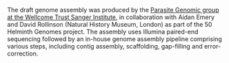 [//]: # (Created by ./bin/manage_files.pl from ./species/Schistosoma_rodhaini/PRJEB526/Schistosoma_rodhaini_PRJEB526.assembly.html on Thu Jun 11 13:45:44 2020)
The draft genome assembly was produced by the [Parasite Genomic group at the Wellcome Trust Sanger Institute](http://www.sanger.ac.uk/research/projects/parasitegenomics/), in collaboration with Aidan Emery and David Rollinson (Natural History Museum, London) as part of the 50 Helminth Genomes project. The assembly uses Illumina paired-end sequencing followed by an in-house genome assembly pipeline comprising various steps, including contig assembly, scaffolding, gap-filling and error-correction.
